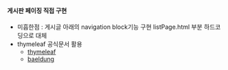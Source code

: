 #### 게시판 페이징 직접 구현
- 미흡한점 : 게시글 아래의 navigation block기능 구현 listPage.html 부분 하드코딩으로 대체
- thymeleaf 공식문서 활용
  - [thymeleaf](https://www.thymeleaf.org/doc/tutorials/2.1/usingthymeleaf.html)
  - [baeldung](https://www.baeldung.com/spring-thymeleaf-pagination)

